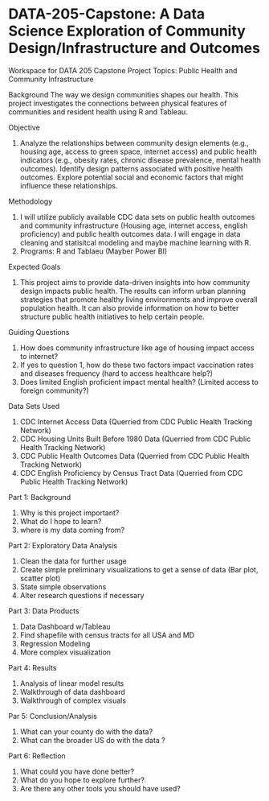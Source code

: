 # DATA-205-Capstone: A Data Science Exploration of Community Design/Infrastructure and Outcomes
Workspace for DATA 205 Capstone Project
Topics: Public Health and Community Infrastructure

Background
The way we design communities shapes our health. This project investigates the connections between physical features of communities and resident health using R and Tableau.

Objective
1. Analyze the relationships between community design elements (e.g., housing age, access to green space, internet access) and public health indicators (e.g., obesity rates, chronic disease prevalence, mental health outcomes). Identify design patterns associated with positive health outcomes. Explore potential social and economic factors that might influence these relationships.

Methodology
1. I will utilize publicly available CDC data sets on public health outcomes and community infrastructure (Housing age, internet access, english proficiency) and public health outcomes data. I will engage in data cleaning and statisitcal modeling and maybe machine learning with R.
2. Programs: R and Tablaeu (Mayber Power BI)

Expected Goals
1. This project aims to provide data-driven insights into how community design impacts public health. The results can inform urban planning strategies that promote healthy living environments and improve overall population health. It can also provide information on how to better structure public health initiatives to help certain people. 

Guiding Questions
1. How does community infrastructure like age of housing impact access to internet?
2. If yes to question 1, how do these two factors impact vaccination rates and diseases frequency (hard to access healthcare help?)
3. Does limited English proficient impact mental health? (Limited access to foreign community?)


Data Sets Used
1. CDC Internet Access Data (Querried from CDC Public Health Tracking Network)
2. CDC Housing Units Built Before 1980 Data (Querried from CDC Public Health Tracking Network)
3. CDC Public Health Outcomes Data (Querried from CDC Public Health Tracking Network)
4. CDC English Proficiency by Census Tract Data (Querried from CDC Public Health Tracking Network)

Part 1: Background
1. Why is this project important?
2. What do I hope to learn?
3. where is my data coming from?


Part 2: Exploratory Data Analysis 
1. Clean the data for further usage
2. Create simple preliminary visualizations to get a sense of data (Bar plot, scatter plot)
3. State simple observations
4. Alter research questions if necessary 


Part 3: Data Products
1. Data Dashboard w/Tableau
2. Find shapefile with census tracts for all USA and MD
3. Regression Modeling
4. More complex visualization


Part 4: Results 
1. Analysis of linear model results
2. Walkthrough of data dashboard
3. Walkthrough of complex visuals 


Par 5: Conclusion/Analysis
1. What can your county do with the data?
2. What can the broader US do with the data ?


Part 6: Reflection
1. What could you have done better?
2. What do you hope to explore further?
3. Are there any other tools you should have used?
    
